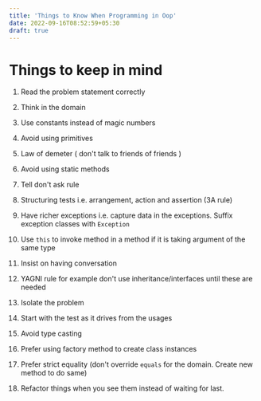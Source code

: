 ```yaml
---
title: 'Things to Know When Programming in Oop'
date: 2022-09-16T08:52:59+05:30
draft: true
---
```


# Things to keep in mind

1. Read the problem statement correctly
2. Think in the domain
3. Use constants instead of magic numbers
4. Avoid using primitives
5. Law of demeter ( don't talk to friends of friends )
6. Avoid using static methods
7. Tell don't ask rule
8. Structuring tests i.e. arrangement, action and assertion (3A rule)
9. Have richer exceptions i.e. capture data in the exceptions. Suffix exception classes with `Exception`
10. Use `this` to invoke method in a method if it is taking argument of the same type
11. Insist on having conversation
12. YAGNI rule for example don't use inheritance/interfaces until these are needed
13. Isolate the problem
14. Start with the test as it drives from the usages
15. Avoid type casting
16. Prefer using factory method to create class instances
17. Prefer strict equality (don't override `equals` for the domain. Create new method to do same)

18. Refactor things when you see them instead of waiting for last.
